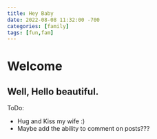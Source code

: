 ```yaml
---
title: Hey Baby
date: 2022-08-08 11:32:00 -700
categories: [family]
tags: [fun,fam]
---
```


# Welcome

## Well, Hello beautiful.

ToDo:
* Hug and Kiss my wife :)
* Maybe add the ability to comment on posts???